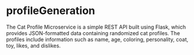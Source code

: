 # profileGeneration
The Cat Profile Microservice is a simple REST API built using Flask, which provides JSON-formatted data containing randomized cat profiles. The profiles include information such as name, age, coloring, personality, coat, toy, likes, and dislikes.
